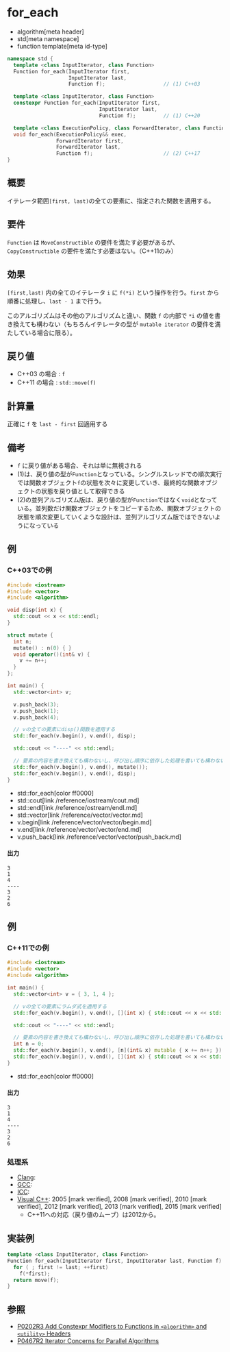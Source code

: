 # for_each
* algorithm[meta header]
* std[meta namespace]
* function template[meta id-type]

```cpp
namespace std {
  template <class InputIterator, class Function>
  Function for_each(InputIterator first,
                    InputIterator last,
                    Function f);                   // (1) C++03

  template <class InputIterator, class Function>
  constexpr Function for_each(InputIterator first,
                              InputIterator last,
                              Function f);         // (1) C++20

  template <class ExecutionPolicy, class ForwardIterator, class Function>
  void for_each(ExecutionPolicy&& exec,
                ForwardIterator first,
                ForwardIterator last,
                Function f);                       // (2) C++17
}
```

## 概要
イテレータ範囲`[first, last)`の全ての要素に、指定された関数を適用する。


## 要件
`Function` は `MoveConstructible` の要件を満たす必要があるが、`CopyConstructible` の要件を満たす必要はない。（C++11のみ）


## 効果
`[first,last)` 内の全てのイテレータ `i` に `f(*i)` という操作を行う。`first` から順番に処理し、`last - 1` まで行う。

このアルゴリズムはその他のアルゴリズムと違い、関数 `f` の内部で `*i` の値を書き換えても構わない（もちろんイテレータの型が `mutable iterator` の要件を満たしている場合に限る）。


## 戻り値
* C++03 の場合 : `f`
* C++11 の場合 : `std::move(f)`


## 計算量
正確に `f` を `last - first` 回適用する


## 備考
- `f` に戻り値がある場合、それは単に無視される
- (1)は、戻り値の型が`Function`となっている。シングルスレッドでの順次実行では関数オブジェクト`f`の状態を次々に変更していき、最終的な関数オブジェクトの状態を戻り値として取得できる
- (2)の並列アルゴリズム版は、戻り値の型が`Function`ではなく`void`となっている。並列数だけ関数オブジェクトをコピーするため、関数オブジェクトの状態を順次変更していくような設計は、並列アルゴリズム版ではできないようになっている


## 例
### C++03での例
```cpp example
#include <iostream>
#include <vector>
#include <algorithm>

void disp(int x) {
  std::cout << x << std::endl;
}

struct mutate {
  int n;
  mutate() : n(0) { }
  void operator()(int& v) {
    v += n++;
  }
};

int main() {
  std::vector<int> v;

  v.push_back(3);
  v.push_back(1);
  v.push_back(4);

  // vの全ての要素にdisp()関数を適用する
  std::for_each(v.begin(), v.end(), disp);

  std::cout << "----" << std::endl;

  // 要素の内容を書き換えても構わないし、呼び出し順序に依存した処理を書いても構わない
  std::for_each(v.begin(), v.end(), mutate());
  std::for_each(v.begin(), v.end(), disp);
}
```
* std::for_each[color ff0000]
* std::cout[link /reference/iostream/cout.md]
* std::endl[link /reference/ostream/endl.md]
* std::vector[link /reference/vector/vector.md]
* v.begin[link /reference/vector/vector/begin.md]
* v.end[link /reference/vector/vector/end.md]
* v.push_back[link /reference/vector/vector/push_back.md]

#### 出力
```
3
1
4
----
3
2
6
```


## 例
### C++11での例
```cpp example
#include <iostream>
#include <vector>
#include <algorithm>

int main() {
  std::vector<int> v = { 3, 1, 4 };

  // vの全ての要素にラムダ式を適用する
  std::for_each(v.begin(), v.end(), [](int x) { std::cout << x << std::endl; });

  std::cout << "----" << std::endl;

  // 要素の内容を書き換えても構わないし、呼び出し順序に依存した処理を書いても構わない
  int n = 0;
  std::for_each(v.begin(), v.end(), [n](int& x) mutable { x += n++; });
  std::for_each(v.begin(), v.end(), [](int x) { std::cout << x << std::endl; });
}
```
* std::for_each[color ff0000]

#### 出力
```
3
1
4
----
3
2
6
```


### 処理系
- [Clang](/implementation.md#clang): 
- [GCC](/implementation.md#gcc):
- [ICC](/implementation.md#icc): 
- [Visual C++](/implementation.md#visual_cpp): 2005 [mark verified], 2008 [mark verified], 2010 [mark verified], 2012 [mark verified], 2013 [mark verified], 2015 [mark verified]
    - C++11への対応（戻り値のムーブ）は2012から。


## 実装例
```cpp
template <class InputIterator, class Function>
Function for_each(InputIterator first, InputIterator last, Function f) {
  for ( ; first != last; ++first)
    f(*first);
  return move(f);
}
```


## 参照
- [P0202R3 Add Constexpr Modifiers to Functions in `<algorithm>` and `<utility>` Headers](http://www.open-std.org/jtc1/sc22/wg21/docs/papers/2017/p0202r3.html)
- [P0467R2 Iterator Concerns for Parallel Algorithms](http://www.open-std.org/jtc1/sc22/wg21/docs/papers/2017/p0467r2.html)
